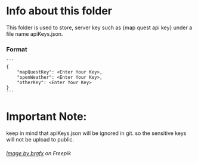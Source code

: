 # Info about this folder
This folder is used to store, server key such as {map quest api key} under a file name apiKeys.json. 

### Format 
    ```
    {
        "mapQuestKey": <Enter Your Key>,
        "openWeather": <Enter Your Key>,
        "otherKey": <Enter Your Key>
    }
    ```

# Important Note:
 keep in mind that apiKeys.json will be ignored in git. so the sensitive keys will not be upload to public.




 ###### <a href="https://www.freepik.com/free-vector/four-different-nature-horizontal-scene_18376511.htm#query=cartoon&position=1&from_view=search">Image by brgfx</a> on Freepik
